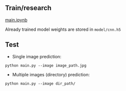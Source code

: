 ## Train/research
[main.ipynb](https://nbviewer.jupyter.org/github/Giangblackk/cinnamon/blob/master/main.ipynb)

Already trained model weights are stored in `model/cnn.h5`

## Test

+ Single image prediction:

```
python main.py --image image_path.jpg
```

+ Multiple images (directory) prediction:

```
python main.py --image dir_path/
```
